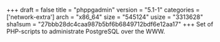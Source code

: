 +++
draft = false
title = "phppgadmin"
version = "5.1-1"
categories = ['network-extra']
arch = "x86_64"
size = "545124"
usize = "3313628"
sha1sum = "27bbb28dc4caa987b5bf6b6849712bdf6e12aa17"
+++
Set of PHP-scripts to administrate PostgreSQL over the WWW.